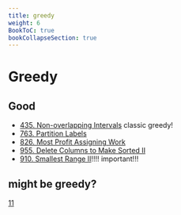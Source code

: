 ```yaml
---
title: greedy
weight: 6
BookToC: true
bookCollapseSection: true
---
```


#  Greedy

## Good
- [435. Non-overlapping Intervals](435) classic greedy!
- [763. Partition Labels](763)
- [826. Most Profit Assigning Work](826)
- [955. Delete Columns to Make Sorted II](955.md)
- [910. Smallest Range II](910)!!!! important!!!
## might be greedy?
[11](11)